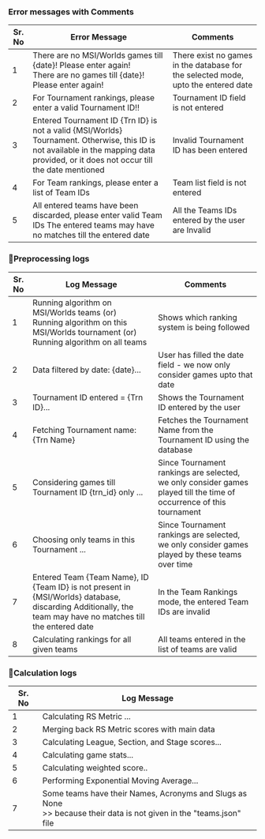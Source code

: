 ### Error messages with Comments
| **Sr. No** | **Error Message**                                                                                                                                                                         | **Comments**                                                                          |
|--------|---------------------------------------------------------------------------------------------------------------------------------------------------------------------------------------|-----------------------------------------------------------------------------------|
| 1      | There are no MSI/Worlds games till {date}! Please enter again! <br>There are no games till {date}! Please enter again!                                                                | There exist no games in the database for the selected mode, upto the entered date |
| 2      | For Tournament rankings, please enter a valid Tournament ID!!                                                                                                                         | Tournament ID field is not entered                                                |
| 3      | Entered Tournament ID {Trn ID} is not a valid {MSI/Worlds} Tournament. Otherwise, this ID is not available in the mapping data provided, or it does not occur till the date mentioned | Invalid Tournament ID has been entered                                            |
| 4      | For Team rankings, please enter a list of Team IDs                                                                                                                                    | Team list field is not entered                                                    |
| 5      | All entered teams have been discarded, please enter valid Team IDs The entered teams may have no matches till the entered date                                                        | All the Teams IDs entered by the user are Invalid                                 |

### 🛫Preprocessing logs

| **Sr. No** | **Log Message**                                                                                                                                                 | **Comments**                                                                                                             |
|--------|-------------------------------------------------------------------------------------------------------------------------------------------------------------|----------------------------------------------------------------------------------------------------------------------|
| 1      | Running algorithm on MSI/Worlds teams (or) <br> Running algorithm on this MSI/Worlds tournament (or) <br> Running algorithm on all teams                    | Shows which ranking system is being followed                                                                         |
| 2      | Data filtered by date: {date}...                                                                                                                            | User has filled the date field - we now only consider games upto that date                                           |
| 3      | Tournament ID entered = {Trn ID}...                                                                                                                         | Shows the Tournament ID entered by the user                                                                          |
| 4      | Fetching Tournament name: {Trn Name}                                                                                                                        | Fetches the Tournament Name from the Tournament ID using the database                                               |
| 5      | Considering games till Tournament ID {trn_id} only ...                                                                                                      | Since Tournament rankings are selected, we only consider games played till the time of occurrence of this tournament |
| 6      | Choosing only teams in this Tournament ...                                                                                                                   | Since Tournament rankings are selected, we only consider games played by these teams over time                       |
| 7      | Entered Team {Team Name}, ID {Team ID} is not present in {MSI/Worlds} database, discarding Additionally, the team may have no matches till the entered date | In the Team Rankings mode, the entered Team IDs are invalid                                                          |
| 8      | Calculating rankings for all given teams                                                                                                                    | All teams entered in the list of teams are valid                                                                     |

### 🛫Calculation logs

| **Sr. No** | **Log Message**                                                                                                              |
|--------|--------------------------------------------------------------------------------------------------------------------------|
| 1      | Calculating RS Metric ...                                                                                                |
| 2      | Merging back RS Metric scores with main data                                                                             |
| 3      | Calculating League, Section, and Stage scores...                                                                         |
| 4      | Calculating game stats...                                                                                                |
| 5      | Calculating weighted score..                                                                                             |
| 6      | Performing Exponential Moving Average...                                                                                 |
| 7      | Some teams have their Names, Acronyms and Slugs as None <br> >> because their data is not given in the "teams.json" file |

